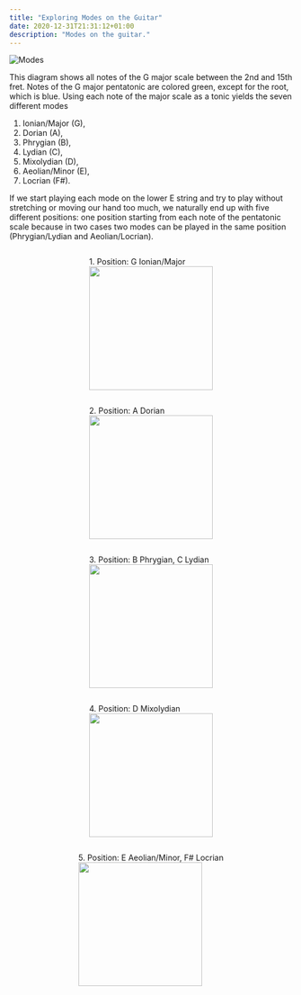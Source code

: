 ```yaml
---
title: "Exploring Modes on the Guitar"
date: 2020-12-31T21:31:12+01:00
description: "Modes on the guitar."
---
```


![Modes](/img/fretboard-diagram-creator/g-scales.svg)

This diagram shows all notes of the G major scale between the 2nd and 15th fret. Notes of the G major pentatonic are colored green, except for the root, which is blue. Using each note of the major scale as a tonic yields the seven different modes

1. Ionian/Major (G),
2. Dorian (A),
3. Phrygian (B),
4. Lydian (C),
5. Mixolydian (D),
6. Aeolian/Minor (E),
7. Locrian (F#).


If we start playing each mode on the lower E string and try to play without stretching or moving our hand too much, we naturally end up with five different positions: one position starting from each note of the pentatonic scale because in two cases two modes can be played in the same position (Phrygian/Lydian and Aeolian/Locrian).

<style>
.mode {
    height: 220px;
}

#modes {
    display: flex;
    flex-wrap: wrap;
    justify-content: space-evenly;
}
</style>

<div id="modes">

<figure> 
<figcaption>1. Position: G Ionian/Major</figcaption> 
<img src="/img/fretboard-diagram-creator/g-ionian.svg" class="mode"/>
</figure>

<figure> 
<figcaption>2. Position: A Dorian</figcaption> 
<img src="/img/fretboard-diagram-creator/a-dorian.svg" class="mode"/>
</figure>

<figure> 
<figcaption>3. Position: B Phrygian, C Lydian</figcaption> 
<img src="/img/fretboard-diagram-creator/b-phrygian-c-lydian.svg" class="mode"/>
</figure>

<figure> 
<figcaption>4. Position: D Mixolydian</figcaption> 
<img src="/img/fretboard-diagram-creator/d-mixolydian.svg" class="mode"/>
</figure>

<figure> 
<figcaption>5. Position: E Aeolian/Minor, F# Locrian</figcaption> 
<img src="/img/fretboard-diagram-creator/e-aeolian-fis-locrian.svg" class="mode"/>
</figure>

</div>
